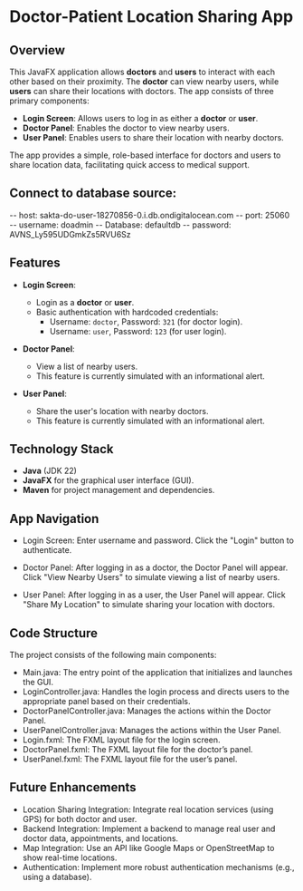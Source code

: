 # **Doctor-Patient Location Sharing App**

## **Overview**

This JavaFX application allows **doctors** and **users** to interact with each other based on their proximity. The **doctor** can view nearby users, while **users** can share their locations with doctors. The app consists of three primary components:
- **Login Screen**: Allows users to log in as either a **doctor** or **user**.
- **Doctor Panel**: Enables the doctor to view nearby users.
- **User Panel**: Enables users to share their location with nearby doctors.

The app provides a simple, role-based interface for doctors and users to share location data, facilitating quick access to medical support.

## Connect to database source: 
-- host: sakta-do-user-18270856-0.i.db.ondigitalocean.com
-- port: 25060
-- username: doadmin
-- Database: defaultdb
-- password: AVNS_Ly595UDGmkZs5RVU6Sz

## **Features**

- **Login Screen**:
  - Login as a **doctor** or **user**.
  - Basic authentication with hardcoded credentials:
    - Username: `doctor`, Password: `321` (for doctor login).
    - Username: `user`, Password: `123` (for user login).
  
- **Doctor Panel**:
  - View a list of nearby users.
  - This feature is currently simulated with an informational alert.
  
- **User Panel**:
  - Share the user's location with nearby doctors.
  - This feature is currently simulated with an informational alert.

## **Technology Stack**

- **Java** (JDK 22)
- **JavaFX** for the graphical user interface (GUI).
- **Maven** for project management and dependencies.


## App Navigation

-    Login Screen:
        Enter username and password.
        Click the "Login" button to authenticate.

 -   Doctor Panel:
        After logging in as a doctor, the Doctor Panel will appear.
        Click "View Nearby Users" to simulate viewing a list of nearby users.

  -  User Panel:
        After logging in as a user, the User Panel will appear.
        Click "Share My Location" to simulate sharing your location with doctors.

## Code Structure

The project consists of the following main components:

   - Main.java: The entry point of the application that initializes and launches the GUI.
   - LoginController.java: Handles the login process and directs users to the appropriate panel based on their credentials.
   - DoctorPanelController.java: Manages the actions within the Doctor Panel.
   - UserPanelController.java: Manages the actions within the User Panel.
   - Login.fxml: The FXML layout file for the login screen.
   - DoctorPanel.fxml: The FXML layout file for the doctor’s panel.
   - UserPanel.fxml: The FXML layout file for the user’s panel.

## Future Enhancements

  - Location Sharing Integration: Integrate real location services (using GPS) for both doctor and user.
   - Backend Integration: Implement a backend to manage real user and doctor data, appointments, and locations.
   - Map Integration: Use an API like Google Maps or OpenStreetMap to show real-time locations.
   - Authentication: Implement more robust authentication mechanisms (e.g., using a database).


  
